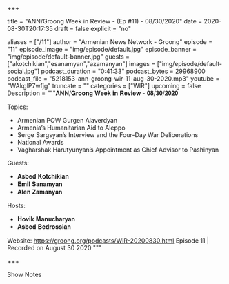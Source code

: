
+++

title = "ANN/Groong Week in Review - (Ep #11) - 08/30/2020"
date = 2020-08-30T20:17:35
draft = false
explicit = "no"

aliases = ["/11"]
author = "Armenian News Network - Groong"
episode = "11"
episode_image = "img/episode/default.jpg"
episode_banner = "img/episode/default-banner.jpg"
guests = ["akotchikian","esanamyan","azamanyan"]
images = ["img/episode/default-social.jpg"]
podcast_duration = "0:41:33"
podcast_bytes = 29968900
podcast_file = "5218153-ann-groong-wir-11-aug-30-2020.mp3"
youtube = "WAkglP7wfjg"
truncate = ""
categories = ["WIR"]
upcoming = false
Description = """𝐀𝐍𝐍/𝐆𝐫𝐨𝐨𝐧𝐠 𝐖𝐞𝐞𝐤 𝐢𝐧 𝐑𝐞𝐯𝐢𝐞𝐰 - 𝟎𝟖/𝟑𝟎/𝟐𝟎𝟐𝟎

Topics:
- Armenian POW Gurgen Alaverdyan
- Armenia’s Humanitarian Aid to Aleppo
- Serge Sargsyan’s Interview and the Four-Day War Deliberations
- National Awards
- Vagharshak Harutyunyan’s Appointment as Chief Advisor to Pashinyan

Guests:
- 𝐀𝐬𝐛𝐞𝐝 𝐊𝐨𝐭𝐜𝐡𝐢𝐤𝐢𝐚𝐧
- 𝐄𝐦𝐢𝐥 𝐒𝐚𝐧𝐚𝐦𝐲𝐚𝐧
- 𝐀𝐥𝐞𝐧 𝐙𝐚𝐦𝐚𝐧𝐲𝐚𝐧

Hosts:
- 𝐇𝐨𝐯𝐢𝐤 𝐌𝐚𝐧𝐮𝐜𝐡𝐚𝐫𝐲𝐚𝐧
- 𝐀𝐬𝐛𝐞𝐝 𝐁𝐞𝐝𝐫𝐨𝐬𝐬𝐢𝐚𝐧

Website: https://groong.org/podcasts/WiR-20200830.html
Episode 11 | Recorded on August 30 2020
"""

+++

Show Notes

